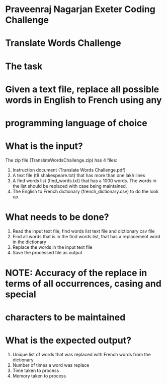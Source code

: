 # Praveenraj Nagarjan Exeter Coding Challenge

# Translate Words Challenge

# The task
# Given a text file, replace all possible words in English to French using any 
# programming language of choice

# What is the input?
The zip file (TranslateWordsChallenge.zip) has 4 files:
1. Instruction document (Translate Words Challenge.pdf)
2. A text file (t8.shakespeare.txt) that has more than one lakh lines
3. A find words list (find_words.txt) that has a 1000 words. The words in the list
should be replaced with case being maintained.
4. The English to French dictionary (french_dictionary.csv) to do the look up

# What needs to be done?
1. Read the input text file, find words list text file and dictionary csv file
2. Find all words that is in the find words list, that has a replacement word in the 
dictionary
3. Replace the words in the input text file
4. Save the processed file as output

# NOTE: Accuracy of the replace in terms of all occurrences, casing and special 
# characters to be maintained

# What is the expected output?
1. Unique list of words that was replaced with French words from the dictionary
2. Number of times a word was replace
3. Time taken to process
4. Memory taken to process
